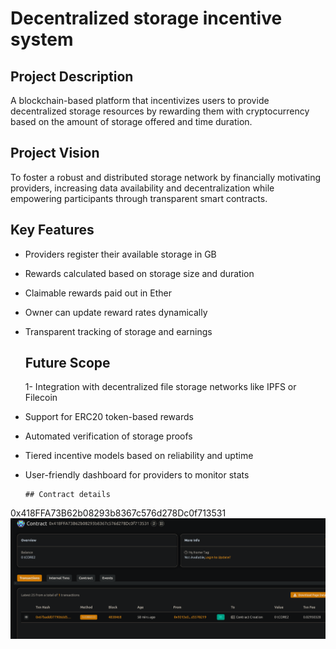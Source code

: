   # Decentralized storage incentive system


## Project Description

A blockchain-based platform that incentivizes users to provide decentralized storage resources by rewarding them with cryptocurrency based on the amount of storage offered and time duration.

## Project Vision

   To foster a robust and distributed storage network by financially motivating providers, increasing data availability and decentralization while empowering participants through transparent smart contracts.
 
  ## Key Features

- Providers register their available storage in GB
- Rewards calculated based on storage size and duration
- Claimable rewards paid out in Ether
- Owner can update reward rates dynamically
- Transparent tracking of storage and earnings
  


    ## Future Scope

  1- Integration with decentralized file storage networks like IPFS or Filecoin
- Support for ERC20 token-based rewards
- Automated verification of storage proofs
- Tiered incentive models based on reliability and uptime
- User-friendly dashboard for providers to monitor stats

      ## Contract details
0x418FFA73B62b08293b8367c576d278Dc0f713531
![alt text](image.png)
